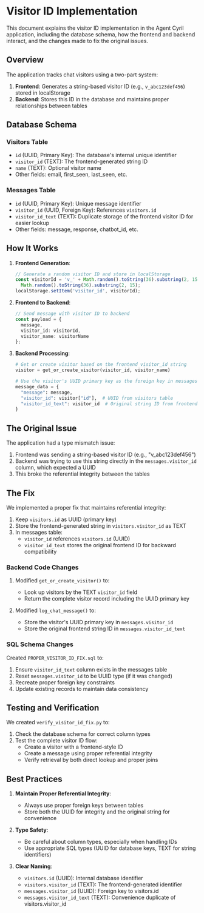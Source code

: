 # Visitor ID Implementation

This document explains the visitor ID implementation in the Agent Cyril application, including the database schema, how the frontend and backend interact, and the changes made to fix the original issues.

## Overview

The application tracks chat visitors using a two-part system:

1. **Frontend**: Generates a string-based visitor ID (e.g., `v_abc123def456`) stored in localStorage
2. **Backend**: Stores this ID in the database and maintains proper relationships between tables

## Database Schema

### Visitors Table
- `id` (UUID, Primary Key): The database's internal unique identifier
- `visitor_id` (TEXT): The frontend-generated string ID
- `name` (TEXT): Optional visitor name
- Other fields: email, first_seen, last_seen, etc.

### Messages Table
- `id` (UUID, Primary Key): Unique message identifier
- `visitor_id` (UUID, Foreign Key): References `visitors.id`
- `visitor_id_text` (TEXT): Duplicate storage of the frontend visitor ID for easier lookup
- Other fields: message, response, chatbot_id, etc.

## How It Works

1. **Frontend Generation**:
   ```typescript
   // Generate a random visitor ID and store in localStorage
   const visitorId = 'v_' + Math.random().toString(36).substring(2, 15) + 
     Math.random().toString(36).substring(2, 15);
   localStorage.setItem('visitor_id', visitorId);
   ```

2. **Frontend to Backend**:
   ```typescript
   // Send message with visitor ID to backend
   const payload = { 
     message, 
     visitor_id: visitorId,
     visitor_name: visitorName
   };
   ```

3. **Backend Processing**:
   ```python
   # Get or create visitor based on the frontend visitor_id string
   visitor = get_or_create_visitor(visitor_id, visitor_name)
   
   # Use the visitor's UUID primary key as the foreign key in messages
   message_data = {
     "message": message,
     "visitor_id": visitor["id"],  # UUID from visitors table
     "visitor_id_text": visitor_id  # Original string ID from frontend
   }
   ```

## The Original Issue

The application had a type mismatch issue:

1. Frontend was sending a string-based visitor ID (e.g., "v_abc123def456")
2. Backend was trying to use this string directly in the `messages.visitor_id` column, which expected a UUID
3. This broke the referential integrity between the tables

## The Fix

We implemented a proper fix that maintains referential integrity:

1. Keep `visitors.id` as UUID (primary key)
2. Store the frontend-generated string in `visitors.visitor_id` as TEXT
3. In messages table:
   - `visitor_id` references `visitors.id` (UUID)
   - `visitor_id_text` stores the original frontend ID for backward compatibility

### Backend Code Changes

1. Modified `get_or_create_visitor()` to:
   - Look up visitors by the TEXT `visitor_id` field
   - Return the complete visitor record including the UUID primary key

2. Modified `log_chat_message()` to:
   - Store the visitor's UUID primary key in `messages.visitor_id`
   - Store the original frontend string ID in `messages.visitor_id_text`

### SQL Schema Changes

Created `PROPER_VISITOR_ID_FIX.sql` to:
1. Ensure `visitor_id_text` column exists in the messages table
2. Reset `messages.visitor_id` to be UUID type (if it was changed)
3. Recreate proper foreign key constraints
4. Update existing records to maintain data consistency

## Testing and Verification

We created `verify_visitor_id_fix.py` to:
1. Check the database schema for correct column types
2. Test the complete visitor ID flow:
   - Create a visitor with a frontend-style ID
   - Create a message using proper referential integrity
   - Verify retrieval by both direct lookup and proper joins

## Best Practices

1. **Maintain Proper Referential Integrity**:
   - Always use proper foreign keys between tables
   - Store both the UUID for integrity and the original string for convenience

2. **Type Safety**:
   - Be careful about column types, especially when handling IDs
   - Use appropriate SQL types (UUID for database keys, TEXT for string identifiers)

3. **Clear Naming**:
   - `visitors.id` (UUID): Internal database identifier
   - `visitors.visitor_id` (TEXT): The frontend-generated identifier
   - `messages.visitor_id` (UUID): Foreign key to visitors.id
   - `messages.visitor_id_text` (TEXT): Convenience duplicate of visitors.visitor_id 